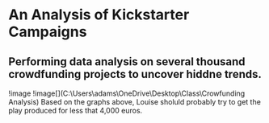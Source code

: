 # An Analysis of Kickstarter Campaigns
## Performing data analysis on several thousand crowdfunding projects to uncover hiddne trends.
!image[](blob/main/Line%20Graph.png)
!image[](C:\Users\adams\OneDrive\Desktop\Class\Crowfunding Analysis)
Based on the graphs above, Louise sholuld probably try to get the play produced for less that 4,000 euros.
